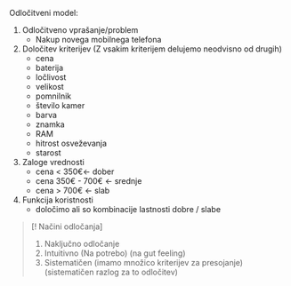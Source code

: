 Odločitveni model:
1. Odločitveno vprašanje/problem
	- Nakup novega mobilnega telefona
2. Določitev kriterijev (Z vsakim kriterijem delujemo neodvisno od drugih)
	- cena
	- baterija
	- ločlivost
	- velikost
	- pomnilnik
	- število kamer
	- barva
	- znamka
	- RAM
	- hitrost osveževanja
	- starost
3. Zaloge vrednosti
	- cena < 350€<- dober
	- cena 350€ - 700€ <- srednje
	- cena > 700€ <- slab
4. Funkcija koristnosti
	- določimo ali so kombinacije lastnosti dobre / slabe

> [! Načini odločanja]
> 1. Naključno odločanje
> 2. Intuitivno (Na potrebo) (na gut feeling)
> 3. Sistematičen (imamo množico kriterijev za presojanje) (sistematičen razlog za to odločitev)